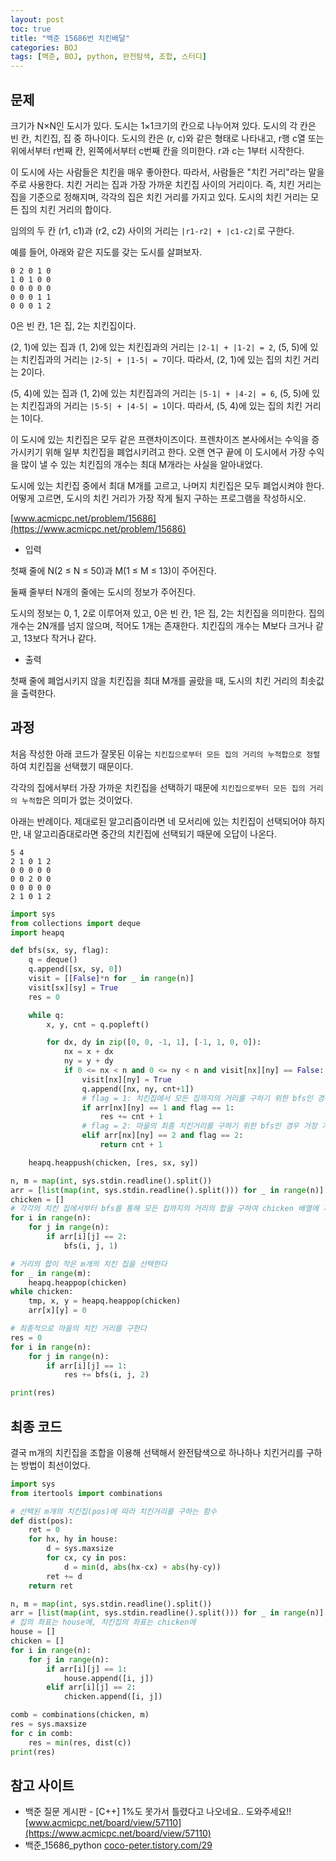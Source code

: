 ```yaml
---
layout: post
toc: true
title: "백준 15686번 치킨배달"
categories: BOJ
tags: [백준, BOJ, python, 완전탐색, 조합, 스터디]
---
```


## 문제
크기가 N×N인 도시가 있다. 도시는 1×1크기의 칸으로 나누어져 있다. 도시의 각 칸은 빈 칸, 치킨집, 집 중 하나이다. 도시의 칸은 (r, c)와 같은 형태로 나타내고, r행 c열 또는 위에서부터 r번째 칸, 왼쪽에서부터 c번째 칸을 의미한다. r과 c는 1부터 시작한다.

이 도시에 사는 사람들은 치킨을 매우 좋아한다. 따라서, 사람들은 "치킨 거리"라는 말을 주로 사용한다. 치킨 거리는 집과 가장 가까운 치킨집 사이의 거리이다. 즉, 치킨 거리는 집을 기준으로 정해지며, 각각의 집은 치킨 거리를 가지고 있다. 도시의 치킨 거리는 모든 집의 치킨 거리의 합이다.

임의의 두 칸 (r1, c1)과 (r2, c2) 사이의 거리는 `|r1-r2| + |c1-c2|`로 구한다.

예를 들어, 아래와 같은 지도를 갖는 도시를 살펴보자.

```
0 2 0 1 0
1 0 1 0 0
0 0 0 0 0
0 0 0 1 1
0 0 0 1 2
```

0은 빈 칸, 1은 집, 2는 치킨집이다.

(2, 1)에 있는 집과 (1, 2)에 있는 치킨집과의 거리는 `|2-1| + |1-2| = 2`, (5, 5)에 있는 치킨집과의 거리는 `|2-5| + |1-5| = 7`이다. 따라서, (2, 1)에 있는 집의 치킨 거리는 2이다.

(5, 4)에 있는 집과 (1, 2)에 있는 치킨집과의 거리는 `|5-1| + |4-2| = 6`, (5, 5)에 있는 치킨집과의 거리는 `|5-5| + |4-5| = 1`이다. 따라서, (5, 4)에 있는 집의 치킨 거리는 1이다.

이 도시에 있는 치킨집은 모두 같은 프랜차이즈이다. 프렌차이즈 본사에서는 수익을 증가시키기 위해 일부 치킨집을 폐업시키려고 한다. 오랜 연구 끝에 이 도시에서 가장 수익을 많이 낼 수 있는  치킨집의 개수는 최대 M개라는 사실을 알아내었다.

도시에 있는 치킨집 중에서 최대 M개를 고르고, 나머지 치킨집은 모두 폐업시켜야 한다. 어떻게 고르면, 도시의 치킨 거리가 가장 작게 될지 구하는 프로그램을 작성하시오.

[www.acmicpc.net/problem/15686](https://www.acmicpc.net/problem/15686)

* 입력

첫째 줄에 N(2 ≤ N ≤ 50)과 M(1 ≤ M ≤ 13)이 주어진다.

둘째 줄부터 N개의 줄에는 도시의 정보가 주어진다.

도시의 정보는 0, 1, 2로 이루어져 있고, 0은 빈 칸, 1은 집, 2는 치킨집을 의미한다. 집의 개수는 2N개를 넘지 않으며, 적어도 1개는 존재한다. 치킨집의 개수는 M보다 크거나 같고, 13보다 작거나 같다.

* 출력

첫째 줄에 폐업시키지 않을 치킨집을 최대 M개를 골랐을 때, 도시의 치킨 거리의 최솟값을 출력한다.


## 과정

처음 작성한 아래 코드가 잘못된 이유는 `치킨집으로부터 모든 집의 거리의 누적합으로 정렬`하여 치킨집을 선택했기 때문이다.

각각의 집에서부터 가장 가까운 치킨집을 선택하기 때문에 `치킨집으로부터 모든 집의 거리의 누적합`은 의미가 없는 것이었다.

아래는 반례이다. 제대로된 알고리즘이라면 네 모서리에 있는 치킨집이 선택되어야 하지만, 내 알고리즘대로라면 중간의 치킨집에 선택되기 때문에 오답이 나온다.

```
5 4
2 1 0 1 2
0 0 0 0 0
0 0 2 0 0
0 0 0 0 0
2 1 0 1 2
```

```python
import sys
from collections import deque
import heapq

def bfs(sx, sy, flag):
    q = deque()
    q.append([sx, sy, 0])
    visit = [[False]*n for _ in range(n)]
    visit[sx][sy] = True
    res = 0

    while q:
        x, y, cnt = q.popleft()

        for dx, dy in zip([0, 0, -1, 1], [-1, 1, 0, 0]):
            nx = x + dx
            ny = y + dy
            if 0 <= nx < n and 0 <= ny < n and visit[nx][ny] == False:
                visit[nx][ny] = True
                q.append([nx, ny, cnt+1])
                # flag = 1: 치킨집에서 모든 집까지의 거리를 구하기 위한 bfs인 경우 res 값에 거리를 계속 더한다
                if arr[nx][ny] == 1 and flag == 1:
                    res += cnt + 1
                # flag = 2: 마을의 최종 치킨거리를 구하기 위한 bfs인 경우 가장 가까운 치킨집과의 치킨거리를 바로 반환
                elif arr[nx][ny] == 2 and flag == 2:
                    return cnt + 1

    heapq.heappush(chicken, [res, sx, sy])

n, m = map(int, sys.stdin.readline().split())
arr = [list(map(int, sys.stdin.readline().split())) for _ in range(n)]
chicken = []
# 각각의 치킨 집에서부터 bfs를 통해 모든 집까지의 거리의 합을 구하여 chicken 배열에 저장한다
for i in range(n):
    for j in range(n):
        if arr[i][j] == 2:
            bfs(i, j, 1)

# 거리의 합이 작은 m개의 치킨 집을 선택한다
for _ in range(m):
    heapq.heappop(chicken)
while chicken:
    tmp, x, y = heapq.heappop(chicken)
    arr[x][y] = 0

# 최종적으로 마을의 치킨 거리를 구한다
res = 0
for i in range(n):
    for j in range(n):
        if arr[i][j] == 1:
            res += bfs(i, j, 2)

print(res)
```

## 최종 코드

결국 m개의 치킨집을 조합을 이용해 선택해서 완전탐색으로 하나하나 치킨거리를 구하는 방법이 최선이었다.

```python
import sys
from itertools import combinations

# 선택된 m개의 치킨집(pos)에 따라 치킨거리를 구하는 함수
def dist(pos):
    ret = 0
    for hx, hy in house:
        d = sys.maxsize
        for cx, cy in pos:
            d = min(d, abs(hx-cx) + abs(hy-cy))
        ret += d
    return ret

n, m = map(int, sys.stdin.readline().split())
arr = [list(map(int, sys.stdin.readline().split())) for _ in range(n)]
# 집의 좌표는 house에, 치킨집의 좌표는 chicken에
house = []
chicken = []
for i in range(n):
    for j in range(n):
        if arr[i][j] == 1:
            house.append([i, j])
        elif arr[i][j] == 2:
            chicken.append([i, j])

comb = combinations(chicken, m)
res = sys.maxsize
for c in comb:
    res = min(res, dist(c))
print(res)
```

## 참고 사이트

- 백준 질문 게시판 - [C++] 1%도 못가서 틀렸다고 나오네요.. 도와주세요!! [www.acmicpc.net/board/view/57110](https://www.acmicpc.net/board/view/57110)
- 백준_15686_python [coco-peter.tistory.com/29](https://coco-peter.tistory.com/29)
